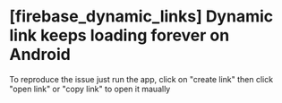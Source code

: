 # [firebase_dynamic_links] Dynamic link keeps loading forever on Android

To reproduce the issue just run the app, click on "create link" then click "open link" or "copy link" to open it maually
